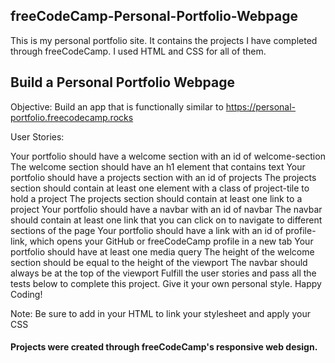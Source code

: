 ## freeCodeCamp-Personal-Portfolio-Webpage

This is my personal portfolio site. It contains the projects I have completed through freeCodeCamp. I used HTML and CSS for all of them.

## Build a Personal Portfolio Webpage
Objective: Build an app that is functionally similar to https://personal-portfolio.freecodecamp.rocks

User Stories:

Your portfolio should have a welcome section with an id of welcome-section
The welcome section should have an h1 element that contains text
Your portfolio should have a projects section with an id of projects
The projects section should contain at least one element with a class of project-tile to hold a project
The projects section should contain at least one link to a project
Your portfolio should have a navbar with an id of navbar
The navbar should contain at least one link that you can click on to navigate to different sections of the page
Your portfolio should have a link with an id of profile-link, which opens your GitHub or freeCodeCamp profile in a new tab
Your portfolio should have at least one media query
The height of the welcome section should be equal to the height of the viewport
The navbar should always be at the top of the viewport
Fulfill the user stories and pass all the tests below to complete this project. Give it your own personal style. Happy Coding!

Note: Be sure to add <link rel="stylesheet" href="styles.css"> in your HTML to link your stylesheet and apply your CSS

#### Projects were created through freeCodeCamp's responsive web design.
